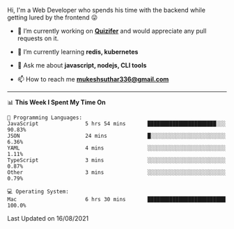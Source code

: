 Hi, I'm a Web Developer who spends his time with the backend while getting lured by the frontend 😜

- 🔭 I’m currently working on **[Quizifer](https://github.com/SutharMukesh/Quizifer/)** and would appreciate any pull requests on it.

- 🌱 I’m currently learning **redis, kubernetes**

- 💬 Ask me about **javascript, nodejs, CLI tools**

- 📫 How to reach me **mukeshsuthar336@gmail.com**

---
<!--START_SECTION:waka-->
📊 **This Week I Spent My Time On** 

```text
💬 Programming Languages: 
JavaScript               5 hrs 54 mins       ██████████████████████░░░   90.83% 
JSON                     24 mins             █░░░░░░░░░░░░░░░░░░░░░░░░   6.36% 
YAML                     4 mins              ░░░░░░░░░░░░░░░░░░░░░░░░░   1.11% 
TypeScript               3 mins              ░░░░░░░░░░░░░░░░░░░░░░░░░   0.87% 
Other                    3 mins              ░░░░░░░░░░░░░░░░░░░░░░░░░   0.79%

💻 Operating System: 
Mac                      6 hrs 30 mins       █████████████████████████   100.0%

```


 Last Updated on 16/08/2021
<!--END_SECTION:waka-->
